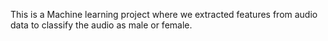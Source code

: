 This is a Machine learning project where we extracted features from audio data to classify the audio as male or female.  
